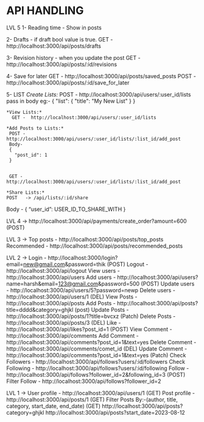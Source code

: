 # API HANDLING
LVL 5
1- Reading time - Show in posts

2- Drafts - if draft bool value is true.
     GET - http://localhost:3000/api/posts/drafts

3- Revision history - when you update the post
     GET - http://localhost:3000/api/posts/:id/revisions

4- Save for later
     GET - http://localhost:3000/api/posts/saved_posts
     POST - http://localhost:3000/api/posts/:id/save_for_later

5- LIST
    *Create Lists:*
     POST - http://localhost:3000/api/users/:user_id/lists
     pass in body eg:-
     {
      "list": {
      "title": "My New List"
       }
    }

    *View Lists:*
      GET -  http://localhost:3000/api/users/:user_id/lists

    *Add Posts to Lists:*
     POST - http://localhost:3000/api/users/:user_id/lists/:list_id/add_post
     Body-
     {
       "post_id": 1
     }


     GET - http://localhost:3000/api/users/:user_id/lists/:list_id/add_post

    *Share Lists:*
    POST   -> /api/lists/:id/share
   Body - 
   {
       “user_id”: USER_ID_TO_SHARE_WITH
    }

LVL 4 ->
http://localhost:3000/api/payments/create_order?amount=600 (POST)

LVL 3 ->
Top posts - http://localhost:3000/api/posts/top_posts
Recommended -  http://localhost:3000/api/posts/recommended_posts


LVL 2 ->
Login - http://localhost:3000/login?email=new@gmail.com&password=thik   (POST)
Logout - http://localhost:3000/api/logout
View users - http://localhost:3000/api/users
Add users - http://localhost:3000/api/users?name=harsh&email=123@gmail.com&password=500  (POST)
Update users - http://localhost:3000/api/users/5?password=newp
Delete users - http://localhost:3000/api/users/1  (DEL)
View Posts -  http://localhost:3000/api/posts
Add Posts -  http://localhost:3000/api/posts?title=dddd&category=ghjkl (post)
Update Posts - http://localhost:3000/api/posts/1?title=bvcxz  (Patch)
Delete Posts - http://localhost:3000/api/posts/3 (DEL)
Like - http://localhost:3000/api/likes?post_id=1 (POST)
View Comment -  http://localhost:3000/api/comments
Add Comment -  http://localhost:3000/api/comments?post_id=1&text=yes
Delete Comment - http://localhost:3000/api/comments/comet_id (DEL)
Update Comment - http://localhost:3000/api/comments?post_id=1&text=yes (Patch)
Check Followers - http://localhost:3000/api/follows?users/:id/followers
Check Following - http://localhost:3000/api/follows?users/:id/following
Follow  - http://localhost:3000/api/follows?follower_id=2&following_id=3 (POST)
Filter Follow - http://localhost:3000/api/follows?follower_id=2

LVL 1 ->
User profile - http://localhost:3000/api/users/1 (GET)
Post profile -  http://localhost:3000/api/posts/1 (GET)
Filter Posts By:-(author,  title,  category, start_date, end_date) (GET)
http://localhost:3000/api/posts?category=ghjkl
http://localhost:3000/api/posts?start_date=2023-08-12


